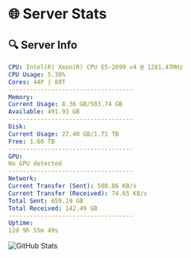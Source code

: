 # 🌐 Server Stats
## 🔍 Server Info
```yaml
CPU: Intel(R) Xeon(R) CPU E5-2699 v4 @ 1281.47MHz
CPU Usage: 5.30%
Cores: 44P | 88T
-----------------------------------
Memory:
Current Usage: 8.36 GB/503.74 GB
Available: 491.93 GB
-----------------------------------
Disk:
Current Usage: 27.40 GB/1.71 TB
Free: 1.60 TB
-----------------------------------
GPU:
No GPU detected
-----------------------------------
Network:
Current Transfer (Sent): 508.86 KB/s
Current Transfer (Received): 74.65 KB/s
Total Sent: 659.19 GB
Total Received: 142.49 GB
-----------------------------------
Uptime:
12d 9h 55m 49s
```
![GitHub Stats](https://img.shields.io/badge/Updated-2025-05-02_03:04:37-blue)